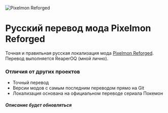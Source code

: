 ![Pixelmon Reforged](https://reforged.gg/user/pages/01.home/weblogo.png)
# Русский перевод мода Pixelmon Reforged
Точная и правильная русская локализация мода [Pixelmon Reforged](https://reforged.gg).
Перевод выполняется ReaperOQ (мной лично).

### Отличия от других проектов
- Точный перевод
- Версии модов с самым последним переводом прямо на Git
- Локализация основана на официальном переводе сериала Покемон

##### Описание будет обновляться
